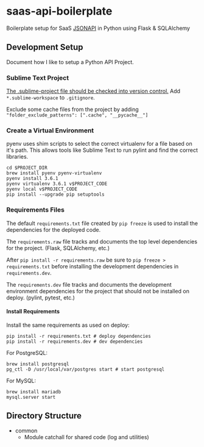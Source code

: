 # saas-api-boilerplate
Boilerplate setup for SaaS [JSONAPI](http://jsonapi.org/format/) in Python using Flask &amp; SQLAlchemy

## Development Setup

Document how I like to setup a Python API Project.

### Sublime Text Project

[The .sublime-project file should be checked into version control.](https://www.sublimetext.com/docs/3/projects.html) Add `*.sublime-workspace` to `.gitignore`.

Exclude some cache files from the project by adding `"folder_exclude_patterns": [".cache", "__pycache__"]`

### Create a Virtual Environment

pyenv uses shim scripts to select the correct virtualenv for a file based on it's path. This allows tools like Sublime Text to run pylint and find the correct libraries.

```
cd $PROJECT_DIR
brew install pyenv pyenv-virtualenv
pyenv install 3.6.1
pyenv virtualenv 3.6.1 v$PROJECT_CODE
pyenv local v$PROJECT_CODE
pip install --upgrade pip setuptools
```

### Requirements Files

The default `requirements.txt` file created by `pip freeze` is used to install the dependencies for the deployed code.

The `requirements.raw` file tracks and documents the top level dependencies for the project. (Flask, SQLAlchemy, etc.)

After `pip install -r requirements.raw` be sure to `pip freeze > requirements.txt` before installing the development dependencies in `requirements.dev`.

The `requirements.dev` file tracks and documents the development environment dependencies for the project that should not be installed on deploy. (pylint, pytest, etc.)

#### Install Requirements

Install the same requirements as used on deploy:

```
pip install -r requirements.txt # deploy dependencies
pip install -r requirements.dev # dev dependencies
```

For PostgreSQL:
```
brew install postgresql
pg_ctl -D /usr/local/var/postgres start # start postgresql
```

For MySQL:
```
brew install mariadb
mysql.server start
```

## Directory Structure

* common
  * Module catchall for shared code (log and utilities)
